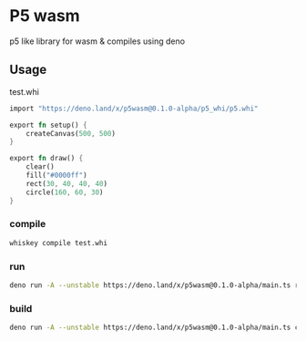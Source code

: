 # P5 wasm

p5 like library for wasm & compiles using deno

## Usage

test.whi

```rs
import "https://deno.land/x/p5wasm@0.1.0-alpha/p5_whi/p5.whi"

export fn setup() {
    createCanvas(500, 500)
}

export fn draw() {
    clear()
    fill("#0000ff")
    rect(30, 40, 40, 40)
    circle(160, 60, 30)
}
```

### compile

```sh
whiskey compile test.whi
```

### run

```sh
deno run -A --unstable https://deno.land/x/p5wasm@0.1.0-alpha/main.ts run test.wasm
```

### build

```sh
deno run -A --unstable https://deno.land/x/p5wasm@0.1.0-alpha/main.ts compile test.wasm -o myApp.exe
```
